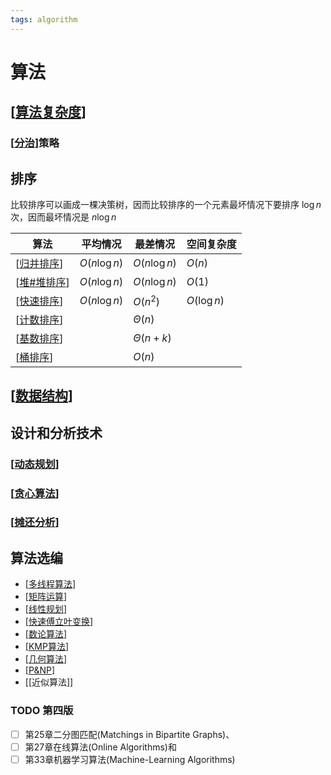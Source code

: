 ```yaml
---
tags: algorithm
---
```

# 算法

## [[算法复杂度]]

### [[分治]]策略

## 排序

比较排序可以画成一棵决策树，因而比较排序的一个元素最坏情况下要排序 $\log n$ 次，因而最坏情况是 $n \log n$

| 算法            | 平均情况     | 最差情况      | 空间复杂度  |
| --------------- | ------------ | ------------- | ----------- |
| [[归并排序]]    | $O(n\log n)$ | $O(n\log n)$  | $O(n)$      |
| [[堆#堆排序]] | $O(n\log n)$ | $O(n\log n)$  | $O(1)$      |
| [[快速排序]]    | $O(n\log n)$ | $O(n^2)$      | $O(\log n)$ |
| [[计数排序]]    |              | $\Theta(n)$   |             |
| [[基数排序]]    |              | $\Theta(n+k)$ |             |
| [[桶排序]]      |              | $O(n)$        |             |

## [[数据结构]]

## 设计和分析技术

### [[动态规划]]

### [[贪心算法]]

### [[摊还分析]]

## 算法选编

- [[多线程算法]]
- [[矩阵运算]]
- [[线性规划]]
- [[快速傅立叶变换]]
- [[数论算法]]
- [[KMP算法]]
- [[几何算法]]
- [[P&NP]]
- [[近似算法]]

### TODO 第四版

- [ ] 第25章二分图匹配(Matchings in Bipartite Graphs)、
- [ ] 第27章在线算法(Online Algorithms)和
- [ ] 第33章机器学习算法(Machine-Learning Algorithms)

[//begin]: # "Autogenerated link references for markdown compatibility"
[算法复杂度]: 算法复杂度.md "算法复杂度"
[分治]: 分治.md "分治"
[归并排序]: sort/归并排序.md "归并排序"
[堆#堆排序]: data_structure/堆.md "堆"
[快速排序]: sort/快速排序.md "快速排序"
[计数排序]: sort/计数排序.md "计数排序"
[基数排序]: sort/基数排序.md "radix sort"
[桶排序]: sort/桶排序.md "bucket sort"
[数据结构]: 数据结构.md "数据结构"
[动态规划]: 动态规划.md "动态规划"
[贪心算法]: 贪心算法.md "贪心算法"
[摊还分析]: 摊还分析.md "摊还分析"
[多线程算法]: algorithms/多线程算法.md "多线程算法"
[矩阵运算]: algorithms/矩阵运算.md "矩阵运算"
[线性规划]: algorithms/线性规划.md "线性规划"
[快速傅立叶变换]: algorithms/快速傅立叶变换.md "快速傅立叶变换"
[数论算法]: algorithms/数论算法.md "数论算法"
[KMP算法]: algorithms/KMP算法.md "KMP算法"
[几何算法]: algorithms/几何算法.md "几何算法"
[P&NP]: algorithms/P&NP.md "P&NP"
[//end]: # "Autogenerated link references"

